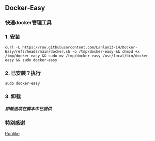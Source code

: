## Docker-Easy
### 快速docker管理工具
### 1. 安装
```
curl -L https://raw.githubusercontent.com/Lanlan13-14/Docker-Easy/refs/heads/main/docker.sh -o /tmp/docker-easy && chmod +x /tmp/docker-easy && sudo mv /tmp/docker-easy /usr/local/bin/docker-easy && sudo docker-easy
```
### 2. 已安装？执行
```
sudo docker-easy
```
### 3. 卸载
##### 卸载选项在脚本中已提供

### 特别感谢
[Runlike](https://github.com/lavie/runlike)
